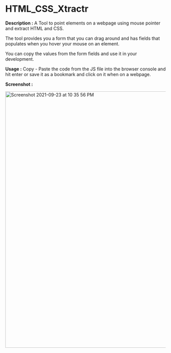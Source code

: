 # HTML_CSS_Xtractr

**Description :** A Tool to point elements on a webpage using mouse pointer and extract HTML and CSS. 

The tool provides you a form that you can drag around and has fields that populates when you hover your mouse on an element. 

You can copy the values from the form fields and use it in your development.

**Usage :** Copy - Paste the code from the JS file into the browser console and hit enter or save it as a bookmark and click on it when on a webpage. 

**Screenshot :** 

<img width="804" alt="Screenshot 2021-09-23 at 10 35 56 PM" src="https://user-images.githubusercontent.com/6196046/134552877-ad3a57ea-624e-4932-82d2-9856a125676b.png">
